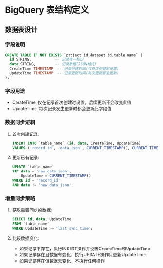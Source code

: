 # BigQuery 表结构定义

## 数据表设计

### 字段说明

```sql
CREATE TABLE IF NOT EXISTS `project_id.dataset_id.table_name` (
  id STRING,           -- 记录唯一标识
  data STRING,         -- 记录数据(JSON格式)
  CreateTime TIMESTAMP, -- 记录创建时间(仅首次创建时设置)
  UpdateTime TIMESTAMP  -- 记录更新时间(每次更新都会更新)
);
```

### 字段用途

- CreateTime: 仅在记录首次创建时设置，后续更新不会改变此值
- UpdateTime: 每次记录发生更新时都会更新此字段值

### 数据同步逻辑

1. 首次创建记录:
   ```sql
   INSERT INTO `table_name` (id, data, CreateTime, UpdateTime)
   VALUES ('record_id', 'data_json', CURRENT_TIMESTAMP(), CURRENT_TIMESTAMP());
   ```

2. 更新已有记录:
   ```sql
   UPDATE `table_name`
   SET data = 'new_data_json',
       UpdateTime = CURRENT_TIMESTAMP()
   WHERE id = 'record_id'
   AND data != 'new_data_json';
   ```

### 增量同步策略

1. 获取需要同步的数据:
   ```sql
   SELECT id, data, UpdateTime
   FROM `table_name`
   WHERE UpdateTime >= 'last_sync_time';
   ```

2. 比较数据变化:
   - 如果记录不存在，执行INSERT操作并设置CreateTime和UpdateTime
   - 如果记录存在且数据有变化，执行UPDATE操作只更新UpdateTime
   - 如果记录存在但数据无变化，不执行任何操作